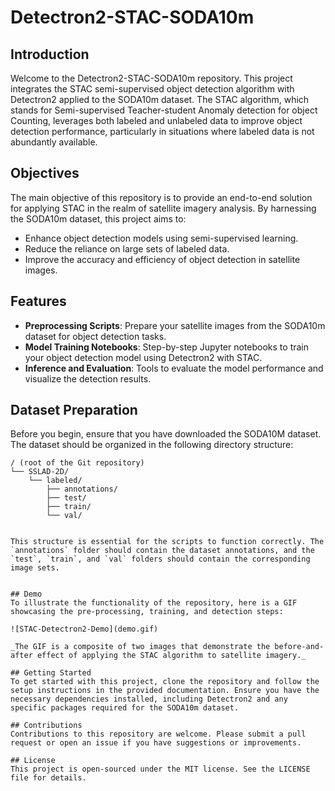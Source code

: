 # Detectron2-STAC-SODA10m

## Introduction
Welcome to the Detectron2-STAC-SODA10m repository. This project integrates the STAC semi-supervised object detection algorithm with Detectron2 applied to the SODA10m dataset. The STAC algorithm, which stands for Semi-supervised Teacher-student Anomaly detection for object Counting, leverages both labeled and unlabeled data to improve object detection performance, particularly in situations where labeled data is not abundantly available.

## Objectives
The main objective of this repository is to provide an end-to-end solution for applying STAC in the realm of satellite imagery analysis. By harnessing the SODA10m dataset, this project aims to:
- Enhance object detection models using semi-supervised learning.
- Reduce the reliance on large sets of labeled data.
- Improve the accuracy and efficiency of object detection in satellite images.

## Features
- **Preprocessing Scripts**: Prepare your satellite images from the SODA10m dataset for object detection tasks.
- **Model Training Notebooks**: Step-by-step Jupyter notebooks to train your object detection model using Detectron2 with STAC.
- **Inference and Evaluation**: Tools to evaluate the model performance and visualize the detection results.

## Dataset Preparation

Before you begin, ensure that you have downloaded the SODA10M dataset. The dataset should be organized in the following directory structure:

```plaintext
/ (root of the Git repository)
└── SSLAD-2D/
    └── labeled/
        ├── annotations/
        ├── test/
        ├── train/
        └── val/


This structure is essential for the scripts to function correctly. The `annotations` folder should contain the dataset annotations, and the `test`, `train`, and `val` folders should contain the corresponding image sets.


## Demo
To illustrate the functionality of the repository, here is a GIF showcasing the pre-processing, training, and detection steps:

![STAC-Detectron2-Demo](demo.gif)

_The GIF is a composite of two images that demonstrate the before-and-after effect of applying the STAC algorithm to satellite imagery._

## Getting Started
To get started with this project, clone the repository and follow the setup instructions in the provided documentation. Ensure you have the necessary dependencies installed, including Detectron2 and any specific packages required for the SODA10m dataset.

## Contributions
Contributions to this repository are welcome. Please submit a pull request or open an issue if you have suggestions or improvements.

## License
This project is open-sourced under the MIT license. See the LICENSE file for details.

